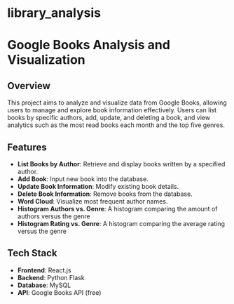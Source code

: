 # library_analysis
# Google Books Analysis and Visualization

## Overview

This project aims to analyze and visualize data from Google Books, allowing users to manage and explore book information effectively. Users can list books by 
specific authors, add, update, and deleting a book, and view analytics such as the most read books each month and the top five genres.

## Features

- **List Books by Author**: Retrieve and display books written by a specified author.
- **Add Book**: Input new book into the database.
- **Update Book Information**: Modify existing book details.
- **Delete Book Information**: Remove books from the database.
- **Word Cloud**: Visualize most frequent author names.
- **Histogram Authors vs. Genre**: A histogram comparing the amount of authors versus the genre
- **Histogram Rating vs. Genre**: A histogram comparing the average rating versus the genre

## Tech Stack

- **Frontend**: React.js
- **Backend**: Python Flask
- **Database**: MySQL
- **API**: Google Books API (free)
